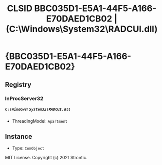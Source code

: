 ﻿---
title: "CLSID BBC035D1-E5A1-44F5-A166-E70DAED1CB02 | (C:\\Windows\\System32\\RADCUI.dll)"
excerpt: What is COM-Object CLSID BBC035D1-E5A1-44F5-A166-E70DAED1CB02?
---

# {BBC035D1-E5A1-44F5-A166-E70DAED1CB02}


## Registry


### InProcServer32

##### `C:\Windows\System32\RADCUI.dll`
* ThreadingModel: `Apartment`

## Instance

* Type: `ComObject`

MIT License. Copyright (c) 2021 Strontic.


